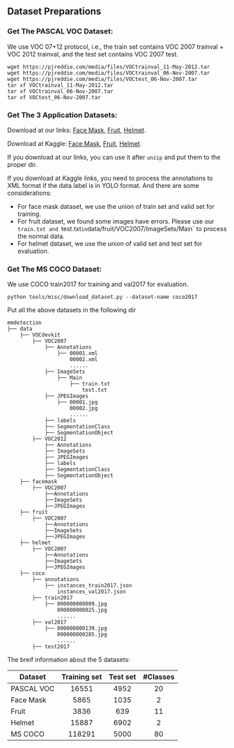 ## Dataset Preparations

### Get The PASCAL VOC Dataset:

We use VOC 07+12 protocol, i.e., the train set contains VOC 2007 trainval + VOC 2012 trainval, and the test set contains VOC 2007 test.

```
wget https://pjreddie.com/media/files/VOCtrainval_11-May-2012.tar
wget https://pjreddie.com/media/files/VOCtrainval_06-Nov-2007.tar
wget https://pjreddie.com/media/files/VOCtest_06-Nov-2007.tar
tar xf VOCtrainval_11-May-2012.tar
tar xf VOCtrainval_06-Nov-2007.tar
tar xf VOCtest_06-Nov-2007.tar
```

### Get The 3 Application Datasets:

Download at our links: [Face Mask](https://drive.google.com/open?id=1fbBWeEKXrDt-hHHt3-7cJDojZR_ECi5w&authuser=0&usp=drive_link), [Fruit](https://drive.google.com/open?id=11DNfbHwbLP7Fg4wHwrh67sfZygsFKgx4&authuser=0&usp=drive_link), [Helmet](https://drive.google.com/open?id=1baU7YXZCpAYbw-ku05sro9oqvS1Lh70l&authuser=0&usp=drive_link).

Download at Kaggle: [Face Mask](https://www.kaggle.com/datasets/parot99/face-mask-detection-yolo-darknet-format), [Fruit](https://www.kaggle.com/datasets/eunpyohong/fruit-object-detection), [Helmet](https://www.kaggle.com/datasets/vodan37/yolo-helmethead).

If you download at our links, you can use it after `unzip` and put them to the proper dir.

If you download at Kaggle links, you need to process the annotations to XML format if the data label is in YOLO format.
And there are some considerations:

 - For face mask dataset, we use the union of train set and valid set for training.
 - For fruit dataset, we found some images have errors. Please use our `train.txt and `test.txt` in `data/fruit/VOC2007/ImageSets/Main` to process the normal data.
 - For helmet dataset, we use the union of valid set and test set for evaluation.

### Get The MS COCO Dataset:

We use COCO train2017 for training and val2017 for evaluation.

```
python tools/misc/download_dataset.py --dataset-name coco2017
```

Put all the above datasets in the following dir
```
mmdetection
├── data
    ├── VOCdevkit
        ├── VOC2007
            ├── Annotations
                ├── 00001.xml
                    00002.xml
                    ......
            ├── ImageSets
                ├── Main
                    ├── train.txt
                        test.txt
            ├── JPEGImages
                ├── 00001.jpg
                    00002.jpg
                    ......
            ├── labels
            ├── SegmentationClass
            ├── SegmentationObject
        ├── VOC2012
            ├── Annotations
            ├── ImageSets
            ├── JPEGImages
            ├── labels
            ├── SegmentationClass
            ├── SegmentationObject
    ├── facemask
        ├── VOC2007
            ├──Annotations
            ├──ImageSets
            ├──JPEGImages
    ├── fruit
        ├── VOC2007
            ├──Annotations
            ├──ImageSets
            ├──JPEGImages
    ├── helmet
        ├── VOC2007
            ├──Annotations
            ├──ImageSets
            ├──JPEGImages
    ├── coco
        ├── annotations
            ├── instances_train2017.json
                instances_val2017.json
        ├── train2017
            ├── 000000000009.jpg
                000000000025.jpg
                ......
        ├── val2017
            ├── 000000000139.jpg
                000000000285.jpg
                ......
        ├── test2017
```

The breif information about the 5 datasets:

| Dataset | Training set | Test set | #Classes |
|----------|:--------:|:--------:|:--------:|
| PASCAL VOC | 16551 | 4952 | 20 |
| Face Mask | 5865 | 1035 | 2 |
| Fruit | 3836 | 639 | 11 |
| Helmet | 15887 | 6902 | 2 |
| MS COCO | 118291 | 5000 | 80 |
